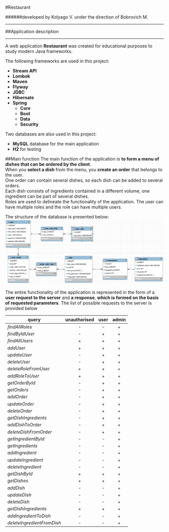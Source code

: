 #Restaurant

######developed by Kolyago V. under the direction of Bobrovich M.

---
##Application description

---
A web application **Restaurant** was created for educational purposes to study modern Java frameworks.<br/>



The following frameworks are used in this project:
- **Stream API** 
- **Lombok**
- **Maven**
- **Flyway**
- **JDBC**
- **Hibernate**
- **Spring**
    - **Core**
    - **Boot**
    - **Data**
    - **Security**

Two databases are also used in this project:
- **MySQL** database for the main application
- **H2** for testing

##Main function
The main function of the application is **to form a menu of dishes that can be ordered by the client**. <br/>
When you **select a dish** from the menu, you **create an order** that belongs to the user. <br/> 
One order can contain several dishes, so each dish can be added to several orders. <br/>
Each dish consists of ingredients contained in a different volume, one ingredient can be part of several dishes. <br/>
Roles are used to delineate the functionality of the application. The user can have multiple roles and the role can have multiple users. <br/>

The structure of the database is presented below:
![](./redmeFiles/СхемаБД.jpg)

The entire functionality of the application is represented in the form of a **user request to the server** and **a response**, **which is formed on 
the basis of requested parameters**. The list of possible requests to the server is provided below

query | unauthorised | user | admin
---| :---: | :---: | :---:
_findAllRoles_ | - | - | +
_findByIdUser_ | - | + | +
_findAllUsers_ | + | + | +
_addUser_ | + | + | +
_updateUser_ | - | + | +
_deleteUser_ | - | + | +
_deleteRoleFromUser_ | + | + | +
_addRoleToUser_ | + | + | +
_getOrderById_ | - | + | +
_getOrders_ | - | + | +
_addOrder_ | - | + | +
_updateOrder_ | - | + | +
_deleteOrder_ | - | + | +
_getDishIngredients_ | - | + | +
_addDishToOrder_ | - | + | +
_deleteDishFromOrder_ | - | + | +
_getIngredientById_ | - | - | +
_getIngredients_ | - | - | +
_addIngredient_ | - | - | +
_updateIngredient_ | - | - | +
_deleteIngredient_ | - | - | +
_getDishById_ | + | + | +
_getDishes_ | + | + | +
_addDish_ | - | - | +
_updateDish_ | - | - | +
_deleteDish_ | - | - | +
_getDishIngredients_ | + | + | +
_addIngredientToDish_ | - | - | +
_deleteIngredientFromDish_ | - | - | +